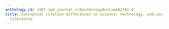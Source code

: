 ```yaml
---
anthology_id: 1987.ipm_journal-ir0anthology0volumeA23A1.0
title: Conceptual citation differences in science, technology, and social sciences
  literature
---
```

